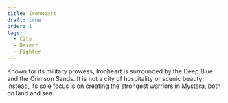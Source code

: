 ```yaml
---
title: IronHeart
draft: true
order: 1
tags:
  - City
  - Desert
  - Fighter
---
```


Known for its military prowess, Ironheart is surrounded by the Deep Blue and the Crimson Sands. It is not a city of hospitality or scenic beauty; instead, its sole focus is on creating the strongest warriors in Mystara, both on land and sea.
